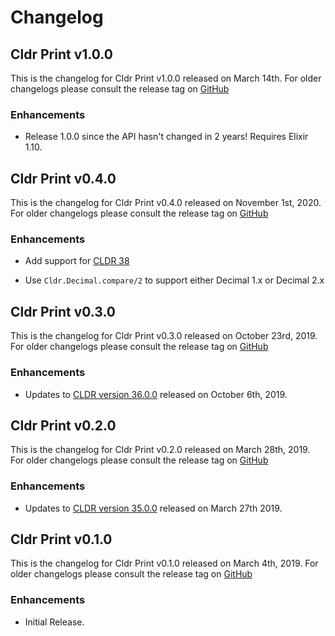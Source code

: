 # Changelog

## Cldr Print v1.0.0

This is the changelog for Cldr Print v1.0.0 released on March 14th.  For older changelogs please consult the release tag on [GitHub](https://github.com/kipcole9/cldr/tags)

### Enhancements

* Release 1.0.0 since the API hasn't changed in 2 years!  Requires Elixir 1.10.

## Cldr Print v0.4.0

This is the changelog for Cldr Print v0.4.0 released on November 1st, 2020.  For older changelogs please consult the release tag on [GitHub](https://github.com/kipcole9/cldr/tags)

### Enhancements

* Add support for [CLDR 38](http://cldr.unicode.org/index/downloads/cldr-38)

* Use `Cldr.Decimal.compare/2` to support either Decimal 1.x or Decimal 2.x

## Cldr Print v0.3.0

This is the changelog for Cldr Print v0.3.0 released on October 23rd, 2019.  For older changelogs please consult the release tag on [GitHub](https://github.com/kipcole9/cldr/tags)

### Enhancements

* Updates to [CLDR version 36.0.0](http://cldr.unicode.org/index/downloads/cldr-36) released on October 6th, 2019.

## Cldr Print v0.2.0

This is the changelog for Cldr Print v0.2.0 released on March 28th, 2019.  For older changelogs please consult the release tag on [GitHub](https://github.com/kipcole9/cldr/tags)

### Enhancements

* Updates to [CLDR version 35.0.0](http://cldr.unicode.org/index/downloads/cldr-35) released on March 27th 2019.

## Cldr Print v0.1.0

This is the changelog for Cldr Print v0.1.0 released on March 4th, 2019.  For older changelogs please consult the release tag on [GitHub](https://github.com/kipcole9/cldr/tags)

### Enhancements

* Initial Release.
